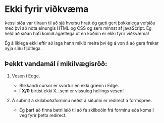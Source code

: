 # Ekki fyrir viðkvæma

Þessi síða var tilraun til að sjá hversu hratt ég gæti gert þokkalega vefsíðu með því að nota einungis HTML og CSS og sem minnst af javaScript. Ég held að síðan hafi komið ágætlega út en kóðinn er ekki fyrir viðkvæma!

Ég á líklega ekki eftir að laga hann mikið meira því ég á von á að gera frekar nýja síðu fljótlega.

## Þekkt vandamál í mikilvægisröð:

1. Vesen í Edge.
    - Blikkandi cursor er svartur en ekki grænn í Edge.
    - Í __X/0__ birtist ekki X...sem er vissuleg hellings vesen!
  
2. Á submit á skilaboðaforminu neðst á síðunni er redirect á formspree.
    - Ég þarf að finna betri leið til að fá skilboðin frá forminu eða koma í veg fyrir þetta redirect.